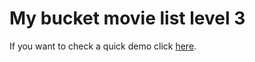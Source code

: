 # My bucket movie list level 3
If you want to check a quick demo click [here](https://my-bucket-movie-list.surge.sh/).